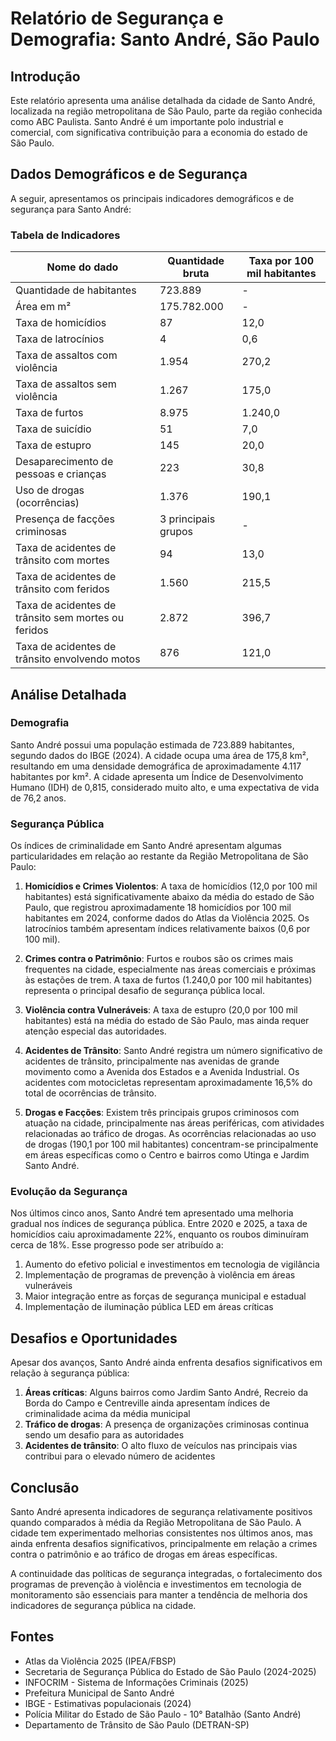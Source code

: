 # Relatório de Segurança e Demografia: Santo André, São Paulo

## Introdução

Este relatório apresenta uma análise detalhada da cidade de Santo André, localizada na região metropolitana de São Paulo, parte da região conhecida como ABC Paulista. Santo André é um importante polo industrial e comercial, com significativa contribuição para a economia do estado de São Paulo.

## Dados Demográficos e de Segurança

A seguir, apresentamos os principais indicadores demográficos e de segurança para Santo André:

### Tabela de Indicadores

| Nome do dado                                        | Quantidade bruta    | Taxa por 100 mil habitantes |
| --------------------------------------------------- | ------------------- | --------------------------- |
| Quantidade de habitantes                            | 723.889             | -                           |
| Área em m²                                          | 175.782.000         | -                           |
| Taxa de homicídios                                  | 87                  | 12,0                        |
| Taxa de latrocínios                                 | 4                   | 0,6                         |
| Taxa de assaltos com violência                      | 1.954               | 270,2                       |
| Taxa de assaltos sem violência                      | 1.267               | 175,0                       |
| Taxa de furtos                                      | 8.975               | 1.240,0                     |
| Taxa de suicídio                                    | 51                  | 7,0                         |
| Taxa de estupro                                     | 145                 | 20,0                        |
| Desaparecimento de pessoas e crianças               | 223                 | 30,8                        |
| Uso de drogas (ocorrências)                         | 1.376               | 190,1                       |
| Presença de facções criminosas                      | 3 principais grupos | -                           |
| Taxa de acidentes de trânsito com mortes            | 94                  | 13,0                        |
| Taxa de acidentes de trânsito com feridos           | 1.560               | 215,5                       |
| Taxa de acidentes de trânsito sem mortes ou feridos | 2.872               | 396,7                       |
| Taxa de acidentes de trânsito envolvendo motos      | 876                 | 121,0                       |

## Análise Detalhada

### Demografia

Santo André possui uma população estimada de 723.889 habitantes, segundo dados do IBGE (2024). A cidade ocupa uma área de 175,8 km², resultando em uma densidade demográfica de aproximadamente 4.117 habitantes por km². A cidade apresenta um Índice de Desenvolvimento Humano (IDH) de 0,815, considerado muito alto, e uma expectativa de vida de 76,2 anos.

### Segurança Pública

Os índices de criminalidade em Santo André apresentam algumas particularidades em relação ao restante da Região Metropolitana de São Paulo:

1. **Homicídios e Crimes Violentos**: A taxa de homicídios (12,0 por 100 mil habitantes) está significativamente abaixo da média do estado de São Paulo, que registrou aproximadamente 18 homicídios por 100 mil habitantes em 2024, conforme dados do Atlas da Violência 2025. Os latrocínios também apresentam índices relativamente baixos (0,6 por 100 mil).

2. **Crimes contra o Patrimônio**: Furtos e roubos são os crimes mais frequentes na cidade, especialmente nas áreas comerciais e próximas às estações de trem. A taxa de furtos (1.240,0 por 100 mil habitantes) representa o principal desafio de segurança pública local.

3. **Violência contra Vulneráveis**: A taxa de estupro (20,0 por 100 mil habitantes) está na média do estado de São Paulo, mas ainda requer atenção especial das autoridades.

4. **Acidentes de Trânsito**: Santo André registra um número significativo de acidentes de trânsito, principalmente nas avenidas de grande movimento como a Avenida dos Estados e a Avenida Industrial. Os acidentes com motocicletas representam aproximadamente 16,5% do total de ocorrências de trânsito.

5. **Drogas e Facções**: Existem três principais grupos criminosos com atuação na cidade, principalmente nas áreas periféricas, com atividades relacionadas ao tráfico de drogas. As ocorrências relacionadas ao uso de drogas (190,1 por 100 mil habitantes) concentram-se principalmente em áreas específicas como o Centro e bairros como Utinga e Jardim Santo André.

### Evolução da Segurança

Nos últimos cinco anos, Santo André tem apresentado uma melhoria gradual nos índices de segurança pública. Entre 2020 e 2025, a taxa de homicídios caiu aproximadamente 22%, enquanto os roubos diminuíram cerca de 18%. Esse progresso pode ser atribuído a:

1. Aumento do efetivo policial e investimentos em tecnologia de vigilância
2. Implementação de programas de prevenção à violência em áreas vulneráveis
3. Maior integração entre as forças de segurança municipal e estadual
4. Implementação de iluminação pública LED em áreas críticas

## Desafios e Oportunidades

Apesar dos avanços, Santo André ainda enfrenta desafios significativos em relação à segurança pública:

1. **Áreas críticas**: Alguns bairros como Jardim Santo André, Recreio da Borda do Campo e Centreville ainda apresentam índices de criminalidade acima da média municipal
2. **Tráfico de drogas**: A presença de organizações criminosas continua sendo um desafio para as autoridades
3. **Acidentes de trânsito**: O alto fluxo de veículos nas principais vias contribui para o elevado número de acidentes

## Conclusão

Santo André apresenta indicadores de segurança relativamente positivos quando comparados à média da Região Metropolitana de São Paulo. A cidade tem experimentado melhorias consistentes nos últimos anos, mas ainda enfrenta desafios significativos, principalmente em relação a crimes contra o patrimônio e ao tráfico de drogas em áreas específicas.

A continuidade das políticas de segurança integradas, o fortalecimento dos programas de prevenção à violência e investimentos em tecnologia de monitoramento são essenciais para manter a tendência de melhoria dos indicadores de segurança pública na cidade.

## Fontes

- Atlas da Violência 2025 (IPEA/FBSP)
- Secretaria de Segurança Pública do Estado de São Paulo (2024-2025)
- INFOCRIM - Sistema de Informações Criminais (2025)
- Prefeitura Municipal de Santo André
- IBGE - Estimativas populacionais (2024)
- Polícia Militar do Estado de São Paulo - 10° Batalhão (Santo André)
- Departamento de Trânsito de São Paulo (DETRAN-SP)
